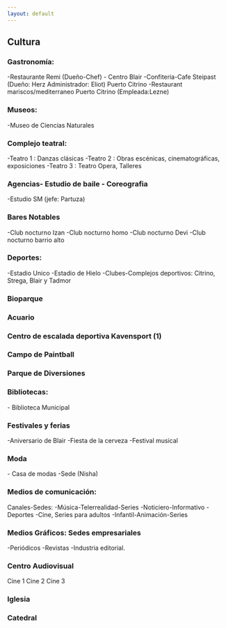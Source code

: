 ```yaml
---
layout: default
---
```


<h2>Cultura</h2>

<h3>Gastronomía:</h3>
-Restaurante Remi (Dueño-Chef) - Centro Blair
-Confiteria-Cafe Steipast (Dueño: Herz Administrador: Eliot) Puerto Citrino
-Restaurant mariscos/mediterraneo Puerto Citrino (Empleada:Lezne)

<h3>Museos:</h3>
-Museo de Ciencias Naturales

<h3>Complejo teatral:</h3>
-Teatro 1 : Danzas clásicas
-Teatro 2 : Obras escénicas, cinematográficas, exposiciones
-Teatro 3 : Teatro Opera, Talleres 

<h3> Agencias- Estudio de baile - Coreografia</h3>
-Estudio SM (jefe: Partuza)

<h3>Bares Notables</h3>
-Club nocturno Izan
-Club nocturno homo 
-Club nocturno Devi
-Club nocturno barrio alto

<h3> Deportes: </h3>
-Estadio Unico
-Estadio de Hielo
-Clubes-Complejos deportivos: Citrino, Strega, Blair y Tadmor

<h3>Bioparque</h3>
<h3>Acuario </h3>
<h3>Centro de escalada deportiva Kavensport (1)</h3>
<h3>Campo de Paintball</h3>
<h3>Parque de Diversiones</h3>


<h3> Bibliotecas:</h3>
- Biblioteca Municipal 

<h3> Festivales y ferias</h3>
-Aniversario de Blair
-Fiesta de la cerveza
-Festival musical

<h3>Moda</h3>
- Casa de modas -Sede (Nisha)

<h3>Medios de comunicación: </h3>
Canales-Sedes:
-Música-Telerrealidad-Series
-Noticiero-Informativo
-Deportes
-Cine, Series para adultos
-Infantil-Animación-Series

 <h3>Medios Gráficos: Sedes empresariales</h3>
-Periódicos
-Revistas
-Industria editorial.

<h3>Centro Audiovisual</h3>
Cine 1 
Cine 2
Cine 3 

<h3>Iglesia</h3>

<h3>Catedral</h3>
